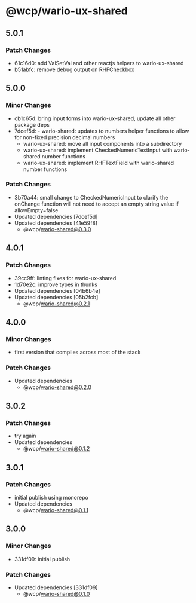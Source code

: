 # @wcp/wario-ux-shared

## 5.0.1

### Patch Changes

- 61c16d0: add ValSetVal and other reactjs helpers to wario-ux-shared
- b51abfc: remove debug output on RHFCheckbox

## 5.0.0

### Minor Changes

- cb1c65d: bring input forms into wario-ux-shared, update all other package deps
- 7dcef5d: - wario-shared: updates to numbers helper functions to allow for non-fixed precision decimal numbers
  - wario-ux-shared: move all input components into a subdirectory
  - wario-ux-shared: implement CheckedNumericTextInput with wario-shared number functions
  - wario-ux-shared: implement RHFTextField with wario-shared number functions

### Patch Changes

- 3b70a44: small change to CheckedNumericInput to clarify the onChange function will not need to accept an empty string value if allowEmpty=false
- Updated dependencies [7dcef5d]
- Updated dependencies [41e59f8]
  - @wcp/wario-shared@0.3.0

## 4.0.1

### Patch Changes

- 39cc9ff: linting fixes for wario-ux-shared
- 1d70e2c: improve types in thunks
- Updated dependencies [04b6b4e]
- Updated dependencies [05b2fcb]
  - @wcp/wario-shared@0.2.1

## 4.0.0

### Minor Changes

- first version that compiles across most of the stack

### Patch Changes

- Updated dependencies
  - @wcp/wario-shared@0.2.0

## 3.0.2

### Patch Changes

- try again
- Updated dependencies
  - @wcp/wario-shared@0.1.2

## 3.0.1

### Patch Changes

- initial publish using monorepo
- Updated dependencies
  - @wcp/wario-shared@0.1.1

## 3.0.0

### Minor Changes

- 331df09: initial publish

### Patch Changes

- Updated dependencies [331df09]
  - @wcp/wario-shared@0.1.0
